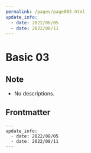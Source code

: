 ```yaml
---
permalink: /pages/page003.html
update_info:
  - date: 2022/08/05
  - date: 2022/08/11
---
```

# Basic 03


## Note

- No descriptions.


## Frontmatter

```
---
update_info:
  - date: 2022/08/05
  - date: 2022/08/11
---
```
